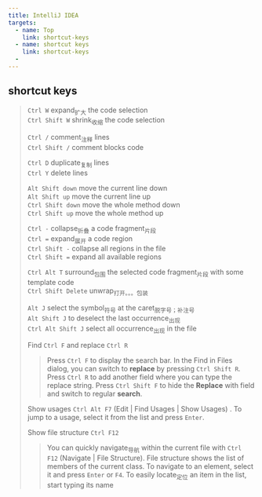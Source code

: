 ```yaml
---
title: IntelliJ IDEA
targets:
  - name: Top
    link: shortcut-keys
  - name: shortcut keys
    link: shortcut-keys
  - 
---
```


## shortcut keys

> `Ctrl W` expand<sub>扩大</sub> the code selection \
> `Ctrl Shift W` shrink<sub>收缩</sub> the code selection
>
> `Ctrl /` comment<sub>注释</sub> lines \
> `Ctrl Shift /` comment blocks code
>
> `Ctrl D` duplicate<sub>复制</sub> lines \
> `Ctrl Y` delete lines
>
> `Alt Shift down` move the current line down \
> `Alt Shift up` move the current line up \
> `Ctrl Shift down` move the whole method down \
> `Ctrl Shift up` move the whole method up
>
> `Ctrl -` collapse<sub>折叠</sub> a code fragment<sub>片段</sub> \
> `Ctrl =` expand<sub>展开</sub> a code region \
> `Ctrl Shift -` collapse all regions in the file \
> `Ctrl Shift =` expand all available regions
>
> `Ctrl Alt T` surround<sub>包围</sub> the selected code fragment<sub>片段</sub> with some template code \
> `Ctrl Shift Delete` unwrap<sub>打开。。。包装</sub>
>
> `Alt J` select the symbol<sub>符号</sub> at the caret<sub>脱字号；补注号</sub> \
> `Alt Shift J` to deselect the last occurrence<sub>出现</sub> \
> `Ctrl Alt Shift J` select all occurrence<sub>出现</sub> in the file
>
> Find `Ctrl F` and replace `Ctrl R`
> > Press `Ctrl F` to display the search bar. In the Find in Files dialog, you can switch to **replace** by pressing `Ctrl Shift R`.\
> > Press `Ctrl R` to add another field where you can type the replace string. Press `Ctrl Shift F` to hide the **Replace** with field and switch to regular **search**.
>
> Show usages `Ctrl Alt F7` (Edit | Find Usages | Show Usages) . To jump to a usage, select it from the list and press `Enter`.
>
> Show file structure `Ctrl F12`
> > You can quickly navigate<sub>导航</sub> within the current file with  `Ctrl F12` (Navigate | File Structure).
> > File structure shows the list of members of the current class. To navigate to an element, select it and press `Enter` or `F4`.
> > To easily locate<sub>定位</sub> an item in the list, start typing its name

